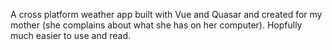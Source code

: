 A cross platform weather app built with Vue and Quasar and created for my mother (she complains about what she has on her computer).
Hopfully much easier to use and read.
